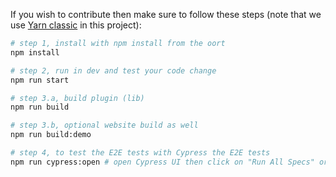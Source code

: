 If you wish to contribute then make sure to follow these steps (note that we use [Yarn classic](https://classic.yarnpkg.com/lang/en/docs/install/#windows-stable) in this project):
```sh
# step 1, install with npm install from the oort
npm install

# step 2, run in dev and test your code change
npm run start

# step 3.a, build plugin (lib)
npm run build

# step 3.b, optional website build as well
npm run build:demo

# step 4, to test the E2E tests with Cypress the E2E tests
npm run cypress:open # open Cypress UI then click on "Run All Specs" or choose dedicated Example to test
```
